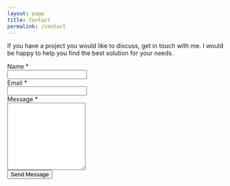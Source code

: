 ```yaml
---
layout: page
title: Contact
permalink: /contact
---
```


<p class="m-b-30">
    If you have a project you would like to discuss, get in touch with me. I 
    would be happy to help you find the best solution for your needs.
</p>
<!--               action="https://fabform.io/f/wIY7t0E" -->
<!-- begin row -->
<div class="row row-space-30">
    <!-- begin col-12 -->
    <div class="col-md">
        <form class="form-horizontal" 
              name="niden-net-contact" 
              method="post">
            <div class="mb-3 row">
                <label for="query-name"
                       class="col-form-label col-md-3 text-md-right">
                    Name <span class="text-danger">*</span>
                </label>
                <div class="col-md-9">
                    <input type="text" name="query-name" class="form-control">
                </div>
            </div>
            <div class="mb-3 row">
                <label for="query-email"
                       class="col-form-label col-md-3 text-md-right">
                    Email <span class="text-danger">*</span>
                </label>
                <div class="col-md-9">
                    <input type="text" name="query-email" class="form-control">
                </div>
            </div>
            <div class="mb-3 row">
                <label for="query-message"
                       class="col-form-label col-md-3 text-md-right">
                    Message <span class="text-danger">*</span>
                </label>
                <div class="col-md-9">
                    <textarea name="query-message" class="form-control" rows="10"></textarea>
                </div>
            </div>
            <div class="mb-3 row">
                <div class="col-md-9 text-left">
                    <div class="cf-turnstile" 
                        data-sitekey="{{ site.cloudflare.turnstile_key }}" 
                        data-callback="javascriptCallback"></div>
                </div>
            </div>
            <div class="mb-3 row">
                <label class="col-form-label col-md-3 text-md-right"></label>
                <div class="col-md-9 text-left">
                    <button type="submit" class="btn btn-dark btn-lg btn-block">
                        Send Message
                    </button>
                </div>
            </div>
        </form>
    </div>
    <!-- end col-8 -->
</div>
<!-- end row -->
